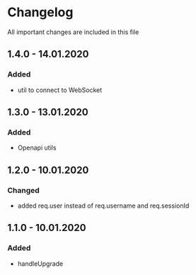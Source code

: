 # Changelog
All important changes are included in this file
## 1.4.0 - 14.01.2020
### Added
- util to connect to WebSocket
## 1.3.0 - 13.01.2020
### Added
- Openapi utils
## 1.2.0 - 10.01.2020
### Changed
- added req.user instead of req.username and req.sessionId
## 1.1.0 - 10.01.2020
### Added
- handleUpgrade
